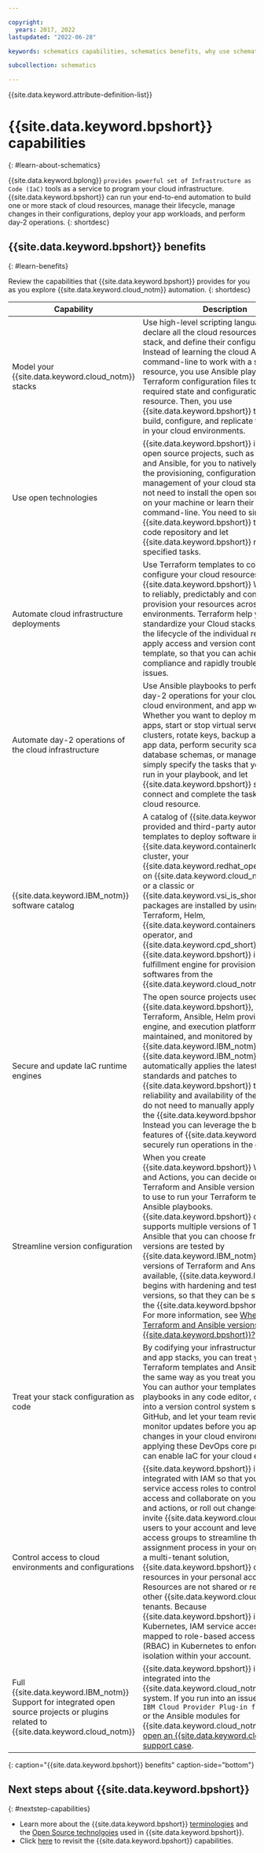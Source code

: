 ```yaml
---

copyright:
  years: 2017, 2022
lastupdated: "2022-06-28"

keywords: schematics capabilities, schematics benefits, why use schematics, capabilities

subcollection: schematics

---
```


{{site.data.keyword.attribute-definition-list}}

# {{site.data.keyword.bpshort}} capabilities 
{: #learn-about-schematics} 

{{site.data.keyword.bplong}} `provides powerful set of Infrastructure as Code (IaC)` tools as a service to program your cloud infrastructure. {{site.data.keyword.bpshort}} can run your end-to-end automation to build one or more stack of cloud resources, manage their lifecycle, manage changes in their configurations, deploy your app workloads, and perform day-2 operations.
{: shortdesc}

## {{site.data.keyword.bpshort}} benefits
{: #learn-benefits}

Review the capabilities that {{site.data.keyword.bpshort}} provides for you as you explore {{site.data.keyword.cloud_notm}} automation.
{: shortdesc}

| Capability | Description |
|--------|-------------------------------|
|Model your {{site.data.keyword.cloud_notm}} stacks| Use high-level scripting languages to declare all the cloud resources in your stack, and define their configurations. Instead of learning the cloud API or command-line to work with a specific resource, you use Ansible playbooks and Terraform configuration files to specify the required state and configuration of a cloud resource. Then, you use {{site.data.keyword.bpshort}} to rapidly build, configure, and replicate the resources in your cloud environments.|
|Use open technologies | {{site.data.keyword.bpshort}} integrates open source projects, such as Terraform and Ansible, for you to natively automate the provisioning, configuration, and management of your cloud stacks. You do not need to install the open source projects on your machine or learn their API and command-line. You need to simply point {{site.data.keyword.bpshort}} to your IaC code repository and let {{site.data.keyword.bpshort}} run the specified tasks. |
|Automate cloud infrastructure deployments| Use Terraform templates to codify and configure your cloud resources, and use {{site.data.keyword.bpshort}} Workspaces to reliably, predictably and consistently provision your resources across cloud environments. Terraform help you standardize your Cloud stacks, automate the lifecycle of the individual resource, and apply access and version control to the template, so that you can achieve compliance and rapidly troubleshoot the issues. |
|Automate day-2 operations of the cloud infrastructure| Use Ansible playbooks to perform complex day-2 operations for your cloud resources, cloud environment, and app workloads. Whether you want to deploy multitiered apps, start or stop virtual servers or clusters, rotate keys, backup and restore app data, perform security scans, manage database schemas, or manage users, simply specify the tasks that you want to run in your playbook, and let {{site.data.keyword.bpshort}} securely connect and complete the tasks on your cloud resource.|
|{{site.data.keyword.IBM_notm}} software catalog| A catalog of {{site.data.keyword.IBM_notm}} provided and third-party automation templates to deploy software in your {{site.data.keyword.containerlong_notm}} cluster, your {{site.data.keyword.redhat_openshift_notm}} on {{site.data.keyword.cloud_notm}} cluster, or a classic or {{site.data.keyword.vsi_is_short}}. Software packages are installed by using the built-in Terraform, Helm, {{site.data.keyword.containershort}} operator, and {{site.data.keyword.cpd_short}} capabilities. {{site.data.keyword.bpshort}} is used as the fulfillment engine for provisioning these softwares from the {{site.data.keyword.cloud_notm}} Catalog.|
| Secure and update IaC runtime engines | The open source projects used by {{site.data.keyword.bpshort}}, namely  - Terraform, Ansible, Helm provisioning engine, and execution platform are tested, maintained, and monitored by {{site.data.keyword.IBM_notm}}. {{site.data.keyword.IBM_notm}} automatically applies the latest security standards and patches to {{site.data.keyword.bpshort}} to ensure reliability and availability of the service. You do not need to manually apply updates to the {{site.data.keyword.bpshort}} platform. Instead you can leverage the built-in features of {{site.data.keyword.bpshort}} to securely run operations in the cloud.|
| Streamline version configuration | When you create {{site.data.keyword.bpshort}} Workspaces and Actions, you can decide on the Terraform and Ansible version that you want to use to run your Terraform templates and Ansible playbooks. {{site.data.keyword.bpshort}} concurrently supports multiple versions of Terraform and Ansible that you can choose from. All versions are tested by {{site.data.keyword.IBM_notm}}. As new versions of Terraform and Ansible become available, {{site.data.keyword.IBM_notm}} begins with hardening and testing these versions, so that they can be supported in the {{site.data.keyword.bpshort}} platform. For more information, see [When are new Terraform and Ansible versions added to {{site.data.keyword.bpshort}}?](/docs/schematics?topic=schematics-actions-faq#new-versions). |
| Treat your stack configuration as code | By codifying your infrastructure, service and app stacks, you can treat your Terraform templates and Ansible playbooks the same way as you treat your app code. You can author your templates and playbooks in any code editor, check them into a version control system such as GitHub, and let your team review and monitor updates before you apply these changes in your cloud environment. By applying these DevOps core practices, you can enable IaC for your cloud environments. |
| Control access to cloud environments and configurations | {{site.data.keyword.bpshort}} is fully integrated with IAM so that you can use service access roles to control who can access and collaborate on your workspaces and actions, or roll out changes. You can invite {{site.data.keyword.cloud_notm}} users to your account and leverage IAM access groups to streamline the access assignment process in your organization. As a multi-tenant solution, {{site.data.keyword.bpshort}} creates all resources in your personal account. Resources are not shared or reused by other {{site.data.keyword.cloud_notm}} tenants. Because {{site.data.keyword.bpshort}} is built on Kubernetes, IAM service access roles are mapped to role-based access controls (RBAC) in Kubernetes to enforce resource isolation within your account.|
| Full {{site.data.keyword.IBM_notm}} Support for integrated open source projects or plugins related to {{site.data.keyword.cloud_notm}} | {{site.data.keyword.bpshort}} is fully integrated into the {{site.data.keyword.cloud_notm}} support system. If you run into an issue by using the `IBM Cloud Provider Plug-in for Terraform` or the Ansible modules for {{site.data.keyword.cloud_notm}}, you can [open an {{site.data.keyword.cloud_notm}} support case](/docs/get-support?topic=get-support-using-avatar#getting-support).|
{: caption="{{site.data.keyword.bpshort}} benefits" caption-side="bottom"}

## Next steps about {{site.data.keyword.bpshort}}
{: #nextstep-capabilities}

- Learn more about the {{site.data.keyword.bpshort}} [terminologies](/docs/schematics?topic=schematics-learn-schematics-term) and the [Open Source technolgoies](/docs/schematics?topic=schematics-schematics-open-projects) used in {{site.data.keyword.bpshort}}.
- Click [here](/docs/schematics?topic=schematics-learn-about-schematics) to revisit the {{site.data.keyword.bpshort}} capabilities.

